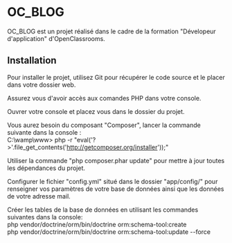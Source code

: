 <h1/>OC_BLOG</h1>

OC_BLOG est un projet réalisé dans le cadre de la formation "Dévelopeur d'application" d'OpenClassrooms.


<h2/>Installation</h2>

Pour installer le projet, utilisez Git pour récupérer le code source et le placer dans votre dossier web.

Assurez vous d'avoir accès aux comandes PHP dans votre console.

Ouvrer votre console et placez vous dans le dossier du projet.

Vous aurez besoin du composant "Composer", lancer la commande suivante dans la console : 
<br/>
C:\wamp\www> php -r "eval('?>'.file_get_contents('http://getcomposer.org/installer'));"

Utiliser la commande "php composer.phar update" pour mettre à jour toutes les dépendances du projet.

Configurer le fichier "config.yml" situé dans le dossier "app/config/" pour renseigner vos paramètres de votre 
base de données ainsi que les données de votre adresse mail.

Créer les tables de la base de données en utilisant les commandes suivantes dans la console:
<br/>
php vendor/doctrine/orm/bin/doctrine orm:schema-tool:create
<br/>
php vendor/doctrine/orm/bin/doctrine orm:schema-tool:update --force




